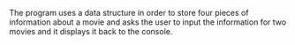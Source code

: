 The program uses a data structure in order to store four pieces of information about a movie and asks the user to input the information
for two movies and it displays it back to the console.
